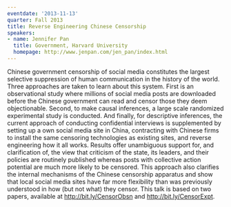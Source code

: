 ```yaml
---
eventdate: '2013-11-13'
quarter: Fall 2013
title: Reverse Engineering Chinese Censorship
speakers:
- name: Jennifer Pan
  title: Government, Harvard University
  homepage: http://www.jenpan.com/jen_pan/index.html
---
```

Chinese government censorship of social media constitutes the largest selective suppression of human communication in the history of the world. Three approaches are taken to learn about this system. First is an observational study where millions of social media posts are downloaded before the Chinese government can read and censor those they deem objectionable. Second, to make causal inferences, a large scale randomized experimental study is conducted. And finally, for descriptive inferences, the current approach of conducting confidential interviews is supplemented by setting up a own social media site in China, contracting with Chinese firms to install the same censoring technologies as existing sites, and reverse engineering how it all works. Results offer unambiguous support for, and clarification of, the view that criticism of the state, its leaders, and their policies are routinely published whereas posts with collective action potential are much more likely to be censored. This approach also clarifies the internal mechanisms of the Chinese censorship apparatus and show that local social media sites have far more flexibility than was previously understood in how (but not what) they censor. This talk is based on two papers, available at http://bit.ly/CensorObsn and http://bit.ly/CensorExpt.